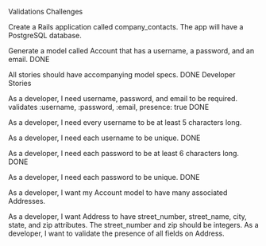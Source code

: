 Validations Challenges

Create a Rails application called company_contacts. The app will have a PostgreSQL database.




Generate a model called Account that has a username, a password, and an email.
DONE

All stories should have accompanying model specs.
DONE
Developer Stories

As a developer, I need username, password, and email to be required.
validates :username, :password, :email, presence: true
DONE

As a developer, I need every username to be at least 5 characters long.
<!-- it 'username is atleast 5 characters' do 
    account_two = Account.create(username: 'Maso', password: 'Apples123', email: 'Maso@y.com')
    expect(account_two.errors[:username]).to_not be_empty
  end -->

As a developer, I need each username to be unique.
DONE
<!-- it 'each username will be unique' do 
    account_two = Account.create(username: 'Maso', password: 'Apples123', email: 'Maso@y.com')
    expect(account_two.errors[:username]).to_not be_empty
  end -->

As a developer, I need each password to be at least 6 characters long.
DONE
<!-- it 'password is to be atleast 6 characters' do 
    account_two = Account.create(username: 'Maso', password: 'A23', email: 'Maso@y.com')
    expect(account_two.errors[:password]).to_not be_empty
  end -->

As a developer, I need each password to be unique.
DONE
<!-- it 'each password will be unique' do 
    account_one = Account.create(username: 'Adamdddee', password: 'Password', email: 'Adam@y.com')
    account_two = Account.create(username: 'Maso', password: 'Password', email: 'Maso@y.com')
    expect(account_two.errors[:password]).to_not be_empty -->
As a developer, I want my Account model to have many associated Addresses.



As a developer, I want Address to have street_number, street_name, city, state, and zip attributes. The street_number and zip should be integers.
As a developer, I want to validate the presence of all fields on Address.